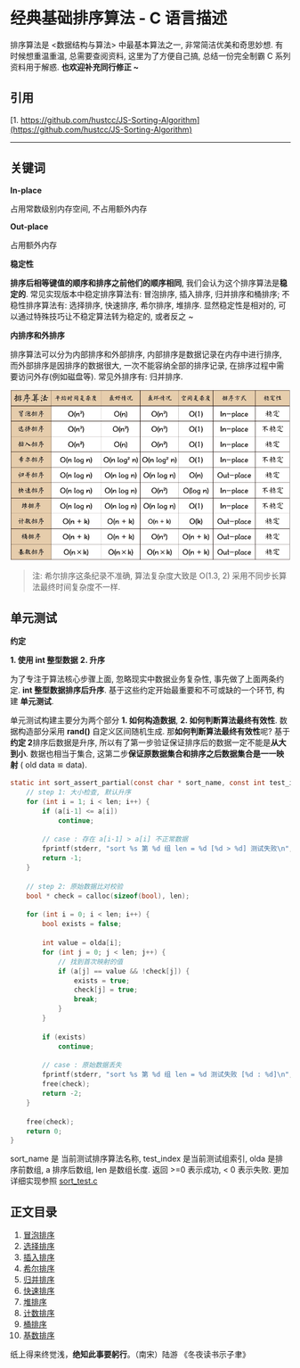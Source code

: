 # 经典基础排序算法 - C 语言描述

排序算法是 <数据结构与算法> 中最基本算法之一, 非常简洁优美和奇思妙想. 有时候想重温重温, 总需要查阅资料, 这里为了方便自己搞, 总结一份完全制霸 C 系列资料用于解惑. **也欢迎补充同行修正 ~**

## 引用

[1. https://github.com/hustcc/JS-Sorting-Algorithm](https://github.com/hustcc/JS-Sorting-Algorithm)

***

## 关键词

**In-place**

占用常数级别内存空间, 不占用额外内存

**Out-place**

占用额外内存

**稳定性**

**排序后相等键值的顺序和排序之前他们的顺序相同**, 我们会认为这个排序算法是**稳定的**. 常见实现版本中稳定排序算法有: 冒泡排序, 插入排序, 归并排序和桶排序; 不稳性排序算法有: 选择排序, 快速排序, 希尔排序, 堆排序. 显然稳定性是相对的, 可以通过特殊技巧让不稳定算法转为稳定的, 或者反之 ~ 

**内排序和外排序**

排序算法可以分为内部排序和外部排序, 内部排序是数据记录在内存中进行排序, 而外部排序是因排序的数据很大, 一次不能容纳全部的排序记录, 在排序过程中需要访问外存(例如磁盘等). 常见外排序有: 归并排序.

![经典核心排序算法概览](resources/sort.png)

> 注: 希尔排序这条纪录不准确, 算法复杂度大致是 O(1.3, 2) 采用不同步长算法最终时间复杂度不一样. 

## 单元测试

**约定**

**1. 使用 int 整型数据**
**2. 升序**

为了专注于算法核心步骤上面, 忽略现实中数据业务复杂性, 事先做了上面两条约定. **int 整型数据排序后升序**. 基于这些约定开始最重要和不可或缺的一个环节, 构建 **单元测试**. 

单元测试构建主要分为两个部分 **1. 如何构造数据**, **2. 如何判断算法最终有效性**. 数据构造部分采用 **rand()** 自定义区间随机生成. 那**如何判断算法最终有效性**呢? 基于**约定 2**排序后数据是升序, 所以有了第一步验证保证排序后的数据一定不能是**从大到小**. 数据也相当于集合, 这第二步**保证原数据集合和排序之后数据集合是一一映射** ( old data ≌ data).  

```C
static int sort_assert_partial(const char * sort_name, const int test_index, int * olda, int * a, int len) {
    // step 1: 大小检查, 默认升序
    for (int i = 1; i < len; i++) {
        if (a[i-1] <= a[i])
            continue;

        // case : 存在 a[i-1] > a[i] 不正常数据
        fprintf(stderr, "sort %s 第 %d 组 len = %d [%d > %d] 测试失败\n", sort_name, test_index, len, a[i-1], a[i]);
        return -1;
    }

    // step 2: 原始数据比对校验
    bool * check = calloc(sizeof(bool), len);

    for (int i = 0; i < len; i++) {
        bool exists = false;

        int value = olda[i];
        for (int j = 0; j < len; j++) {
            // 找到首次映射的值
            if (a[j] == value && !check[j]) {
                exists = true;
                check[j] = true;
                break;
            }
        }

        if (exists) 
            continue;
        
        // case : 原始数据丢失
        fprintf(stderr, "sort %s 第 %d 组 len = %d 测试失败 [%d : %d]\n", sort_name, test_index, len, i, value);
        free(check);
        return -2;
    }

    free(check);
    return 0;
}
```

sort_name 是 当前测试排序算法名称, test_index 是当前测试组索引, olda 是排序前数组, a 排序后数组, len 是数组长度. 返回 >=0 表示成功, < 0 表示失败. 更加详细实现参照 [sort_test.c](./code/sort_test.c)

## 正文目录

1.  [冒泡排序](1.bubbleSort.md)
2.  [选择排序](2.selectionSort.md)
3.  [插入排序](3.insertionSort.md)
4.  [希尔排序](4.shellSort.md)
5.  [归并排序](5.mergeSort.md)
6.  [快速排序](6.quickSort.md)
7.  [堆排序](7.heapSort.md)
8.  [计数排序](8.countingSort.md)
9.  [桶排序](9.bucketSort.md)
10. [基数排序](10.radixSort.md)

纸上得来终觉浅，**绝知此事要躬行**。（南宋）陆游 《冬夜读书示子聿》
